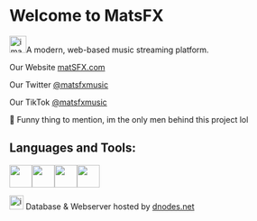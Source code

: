 # Welcome to MatsFX

<img width="30" alt="image" src="https://github.com/user-attachments/assets/3a6da5f7-513f-45f0-bfb4-90b813d6260f">A modern, web-based music streaming platform.

Our Website [matSFX.com](https://matsfx.com)

Our Twitter [@matsfxmusic](https://twitter.com/matsfxmusic)

Our TikTok [@matsfxmusic](https://tiktok.com/@matsfxmusic)

🍄 Funny thing to mention, im the only men behind this project lol

## Languages and Tools:

<img src="https://cdn.jsdelivr.net/gh/devicons/devicon/icons/php/php-original.svg" width="40" height="40"/><img src="https://cdn.jsdelivr.net/gh/devicons/devicon/icons/html5/html5-original.svg" width="40" height="40"/><img src="https://cdn.jsdelivr.net/gh/devicons/devicon/icons/css3/css3-original.svg" width="40" height="40"/><img src="https://cdn.jsdelivr.net/gh/devicons/devicon/icons/javascript/javascript-original.svg" width="40" height="40"/>

<img width="25" alt="image" src="https://github.com/user-attachments/assets/a975ca92-128f-4288-a86c-80c2b1534473"> Database & Webserver hosted by [dnodes.net](https://dnodes.net)
